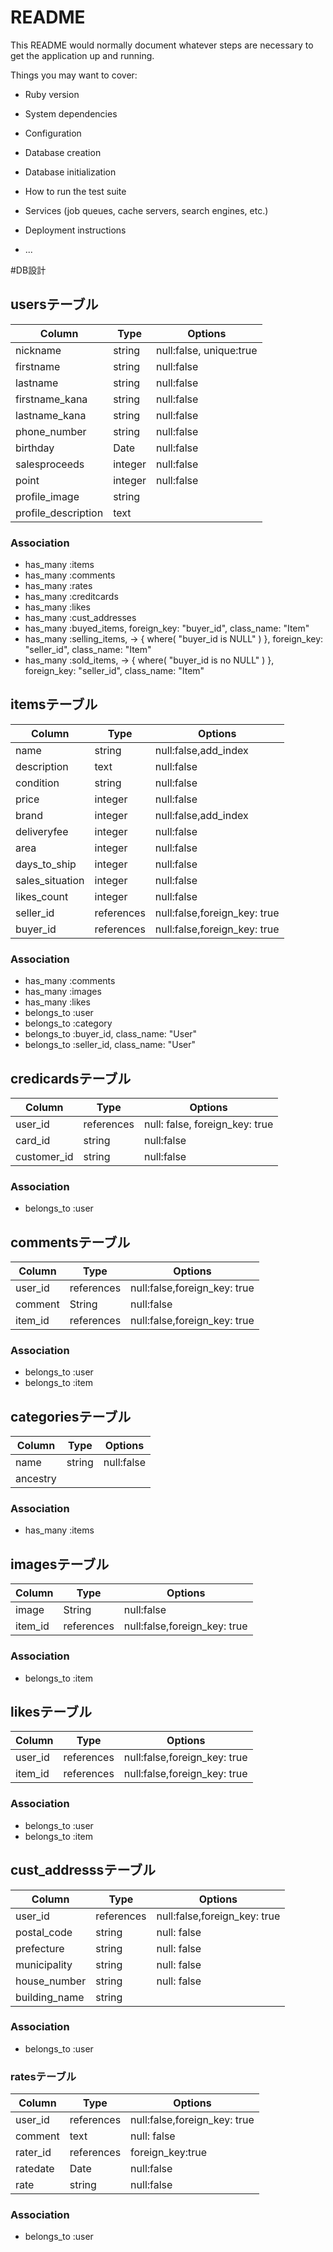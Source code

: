 # README

This README would normally document whatever steps are necessary to get the
application up and running.

Things you may want to cover:

* Ruby version

* System dependencies

* Configuration

* Database creation

* Database initialization

* How to run the test suite

* Services (job queues, cache servers, search engines, etc.)

* Deployment instructions

* ...

#DB設計


## usersテーブル
|Column|Type|Options|
|------|----|-------|
|nickname|string|null:false, unique:true|
|firstname|string|null:false|
|lastname|string|null:false|
|firstname_kana|string|null:false|
|lastname_kana|string|null:false|
|phone_number|string|null:false|
|birthday|Date|null:false|
|salesproceeds|integer|null:false|
|point|integer|null:false|
|profile_image|string||
|profile_description|text||

### Association
- has_many :items
- has_many :comments
- has_many :rates
- has_many :creditcards
- has_many :likes
- has_many :cust_addresses
- has_many :buyed_items, foreign_key: "buyer_id", class_name: "Item"
- has_many :selling_items, -> { where( "buyer_id is NULL" ) }, foreign_key: "seller_id", class_name: "Item"
- has_many :sold_items, -> { where( "buyer_id is no NULL" ) }, foreign_key: "seller_id", class_name: "Item"




## itemsテーブル
|Column|Type|Options|
|------|----|-------|
|name|string|null:false,add_index|
|description|text|null:false|
|condition|string|null:false|
|price|integer|null:false|
|brand|integer|null:false,add_index|
|deliveryfee|integer|null:false|
|area|integer|null:false|
|days_to_ship|integer|null:false|
|sales_situation|integer|null:false|
|likes_count|integer|null:false|
|seller_id|references|null:false,foreign_key: true|
|buyer_id|references|null:false,foreign_key: true|

### Association
- has_many :comments
- has_many :images
- has_many :likes
- belongs_to :user
- belongs_to :category
- belongs_to :buyer_id, class_name: "User"
- belongs_to :seller_id, class_name: "User"



## credicardsテーブル
|Column|Type|Options|
|------|----|-------|
|user_id|references|null: false, foreign_key: true|
|card_id|string|null:false|
|customer_id|string|null:false|

### Association
- belongs_to :user


## commentsテーブル
|Column|Type|Options|
|------|----|-------|
|user_id|references|null:false,foreign_key: true|
|comment|String|null:false|
|item_id|references|null:false,foreign_key: true|

### Association
- belongs_to :user
- belongs_to :item


## categoriesテーブル
|Column|Type|Options|
|------|----|-------|
|name|string|null:false|
|ancestry|||


### Association
- has_many :items


## imagesテーブル
|Column|Type|Options|
|------|----|-------|
|image|String|null:false|
|item_id|references|null:false,foreign_key: true|

### Association
- belongs_to :item


## likesテーブル
|Column|Type|Options|
|------|----|-------|
|user_id|references|null:false,foreign_key: true|
|item_id|references|null:false,foreign_key: true|

### Association
- belongs_to :user
- belongs_to :item


## cust_addresssテーブル
|Column|Type|Options|
|------|----|-------|
|user_id|references|null:false,foreign_key: true|
|postal_code|string|null: false|
|prefecture|string|null: false|
|municipality|string|null: false|
|house_number|string|null: false|
|building_name|string||

### Association
- belongs_to :user


### ratesテーブル
|Column|Type|Options|
|------|----|-------|
|user_id|references|null:false,foreign_key: true|
|comment|text|null: false|
|rater_id|references|foreign_key:true|
|ratedate|Date|null:false|
|rate|string|null:false|

### Association
- belongs_to :user




